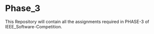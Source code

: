 # Phase_3
This Repository will contain all the assignments required in PHASE-3 of IEEE_Software-Competition.

